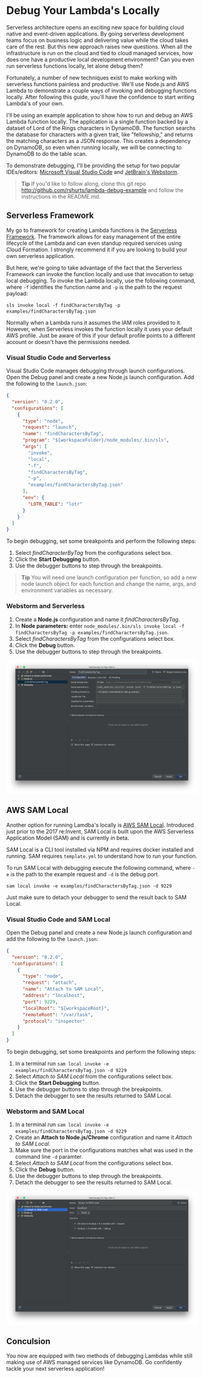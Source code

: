 # Debug Your Lambda's Locally

Serverless architecture opens an exciting new space for building cloud native and event-driven applications. By going serverless development teams focus on business logic and delivering value while the cloud takes care of the rest. But this new approach raises new questions. When all the infrastructure is run on the cloud and tied to cloud managed services, how does one have a productive local development environment? Can you even run serverless functions locally, let alone debug them?

Fortunately, a number of new techniques exist to make working with serverless functions painless and productive. We'll use Node.js and AWS Lambda to demonstrate a couple ways of invoking and debugging functions locally. After following this guide, you'll have the confidence to start writing Lambda's of your own.

I'll be using an example application to show how to run and debug an AWS Lambda function locally. The application is a single function backed by a dataset of Lord of the Rings characters in DynamoDB. The function searchs the database for characters with a given trait, like "fellowship," and returns the matching characters as a JSON response. This creates a dependency on DynamoDB, so even when running locally, we will be connecting to DynamoDB to do the table scan.

To demonstrate debugging, I'll be providing the setup for two popular IDEs/editors: [Microsoft Visual Studio Code](https://code.visualstudio.com/) and [JetBrain's Webstorm](https://www.jetbrains.com/webstorm/).

> **Tip** If you'd like to follow along, clone this git repo http://github.com/rshurts/lambda-debug-example and follow the instructions in the README.md.

## Serverless Framework

My go to framework for creating Lambda functions is the [Serverless Framework](https://serverless.com/). The framework allows for easy management of the entire lifecycle of the Lambda and can even standup required services using Cloud Formation. I strongly recommend it if you are looking to build your own serverless application.

But here, we're going to take advantage of the fact that the Serverless Framework can invoke the function locally and use that invocation to setup local debugging. To invoke the Lambda locally, use the following command, where `-f` identifies the function name and `-p` is the path to the request payload:

```
sls invoke local -f findCharactersByTag -p examples/findCharactersByTag.json
```

Normally when a Lambda runs it assumes the IAM roles provided to it. However, when Serverless invokes the function locally it uses your default AWS profile. Just be aware of this if your default profile points to a different account or doesn't have the permissions needed.

### Visual Studio Code and Serverless

Visual Studio Code manages debugging through launch configurations. Open the Debug panel and create a new Node.js launch configuration. Add the following to the `launch.json`:

```json
{
  "version": "0.2.0",
  "configurations": [
    {
      "type": "node",
      "request": "launch",
      "name": "findCharactersByTag",
      "program": "${workspaceFolder}/node_modules/.bin/sls",
      "args": [
        "invoke",
        "local",
        "-f",
        "findCharactersByTag",
        "-p",
        "examples/findCharactersByTag.json"
      ],
      "env": {
        "LOTR_TABLE": "lotr"
      }
    }
  ]
}
```

To begin debugging, set some breakpoints and perform the following steps:

1. Select _findCharacterByTag_ from the configurations select box.
1. Click the **Start Debugging** button.
1. Use the debugger buttons to step through the breakpoints.

> **Tip** You will need one launch configuration per function, so add a new node launch object for each function and change the name, args, and environment variables as necessary.

### Webstorm and Serverless

1. Create a **Node.js** configuration and name it _findCharactersByTag_.
1. In **Node parameters:** enter `node_modules/.bin/sls invoke local -f findCharactersByTag -p examples/findCharactersByTag.json`.
1. Select _findCharactersByTag_ from the configurations select box.
1. Click the **Debug** button.
1. Use the debugger buttons to step through the breakpoints.

![WebStorm Serverless Debug Configuration](/screenshots/WebStorm_Serverless_Debug_Configuration.png?raw=true)

## AWS SAM Local

Another option for running Lamdba's locally is [AWS SAM Local](https://github.com/awslabs/aws-sam-local). Introduced just prior to the 2017 re:Invent, SAM Local is built upon the AWS Serverless Application Model (SAM) and is currently in beta.

SAM Local is a CLI tool installed via NPM and requires docker installed and running. SAM requires `template.yml` to understand how to run your function.

To run SAM Local with debugging execute the following command, where `-e` is the path to the example request and `-d` is the debug port.

```
sam local invoke -e examples/findCharactersByTag.json -d 9229
```

Just make sure to detach your debugger to send the result back to SAM Local.

### Visual Studio Code and SAM Local

Open the Debug panel and create a new Node.js launch configuration and add the following to the `launch.json`:

```json
{
  "version": "0.2.0",
  "configurations": [
    {
      "type": "node",
      "request": "attach",
      "name": "Attach to SAM Local",
      "address": "localhost",
      "port": 9229,
      "localRoot": "${workspaceRoot}",
      "remoteRoot": "/var/task",
      "protocol": "inspector"
    }
  ]
}
```

To begin debugging, set some breakpoints and perform the following steps:

1. In a terminal run `sam local invoke -e examples/findCharactersByTag.json -d 9229`
1. Select _Attach to SAM Local_ from the configurations select box.
1. Click the **Start Debugging** button.
1. Use the debugger buttons to step through the breakpoints.
1. Detach the debugger to see the results returned to SAM Local.

### Webstorm and SAM Local

1. In a terminal run `sam local invoke -e examples/findCharactersByTag.json -d 9229`
1. Create an **Attach to Node.js/Chrome** configuration and name it _Attach to SAM Local_. 
1. Make sure the port in the configurations matches what was used in the command line `-d` paramter.
1. Select _Attach to SAM Local_ from the configurations select box.
1. Click the **Debug** button.
1. Use the debugger buttons to step through the breakpoints.
1. Detach the debugger to see the results returned to SAM Local.



![WebStorm SAM Local Debug Configuration](/screenshots/WebStorm_SAM_Local_Debug_Configuration.png?raw=true)

## Conculsion

You now are equipped with two methods of debugging Lambdas while still making use of AWS managed services like DynamoDB. Go confidently tackle your next serverless application!
